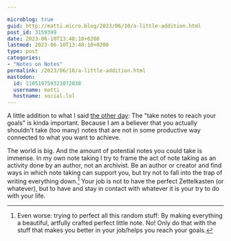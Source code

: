 ```yaml
---

microblog: true
guid: http://matti.micro.blog/2023/06/10/a-little-addition.html
post_id: 3159399
date: 2023-06-10T13:48:10+0200
lastmod: 2023-06-10T13:48:10+0200
type: post
categories:
- "Notes on Notes"
permalink: /2023/06/10/a-little-addition.html
mastodon:
  id: 110519759321072838
  username: matti
  hostname: social.lol
---
```

A little addition to what I said [the other day](https://blog.martin-haehnel.de/2023/06/03/some-ways-in.html): The "take notes to reach your goals" is kinda important. Because I am a believer that you actually shouldn't take (too many) notes that are not in some productive way connected to what you want to achieve.

The world is big. And the amount of potential notes you could take is immense. In my own note taking I try to frame the act of note taking as an activity done by an author, not an archivist. Be an author or creator and find ways in which note taking can support you, but try not to fall into the trap of writing everything down.[^1] Your job is not to have the perfect Zettelkasten (or whatever), but to have and stay in contact with whatever it is your try to do with your life.

[^1]: Even worse: trying to perfect all this random stuff: By making everything a beautiful, artfully crafted perfect little note. No! Only do that with the stuff that makes you better in your job/helps you reach your goals.
